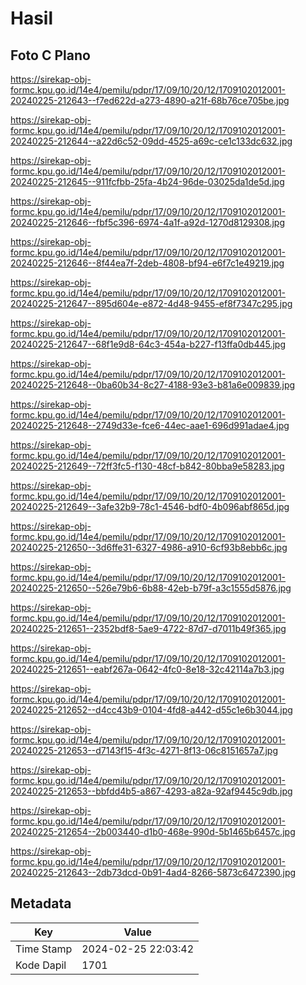 # Hasil

## Foto C Plano

https://sirekap-obj-formc.kpu.go.id/14e4/pemilu/pdpr/17/09/10/20/12/1709102012001-20240225-212643--f7ed622d-a273-4890-a21f-68b76ce705be.jpg

https://sirekap-obj-formc.kpu.go.id/14e4/pemilu/pdpr/17/09/10/20/12/1709102012001-20240225-212644--a22d6c52-09dd-4525-a69c-ce1c133dc632.jpg

https://sirekap-obj-formc.kpu.go.id/14e4/pemilu/pdpr/17/09/10/20/12/1709102012001-20240225-212645--911fcfbb-25fa-4b24-96de-03025da1de5d.jpg

https://sirekap-obj-formc.kpu.go.id/14e4/pemilu/pdpr/17/09/10/20/12/1709102012001-20240225-212646--fbf5c396-6974-4a1f-a92d-1270d8129308.jpg

https://sirekap-obj-formc.kpu.go.id/14e4/pemilu/pdpr/17/09/10/20/12/1709102012001-20240225-212646--8f44ea7f-2deb-4808-bf94-e6f7c1e49219.jpg

https://sirekap-obj-formc.kpu.go.id/14e4/pemilu/pdpr/17/09/10/20/12/1709102012001-20240225-212647--895d604e-e872-4d48-9455-ef8f7347c295.jpg

https://sirekap-obj-formc.kpu.go.id/14e4/pemilu/pdpr/17/09/10/20/12/1709102012001-20240225-212647--68f1e9d8-64c3-454a-b227-f13ffa0db445.jpg

https://sirekap-obj-formc.kpu.go.id/14e4/pemilu/pdpr/17/09/10/20/12/1709102012001-20240225-212648--0ba60b34-8c27-4188-93e3-b81a6e009839.jpg

https://sirekap-obj-formc.kpu.go.id/14e4/pemilu/pdpr/17/09/10/20/12/1709102012001-20240225-212648--2749d33e-fce6-44ec-aae1-696d991adae4.jpg

https://sirekap-obj-formc.kpu.go.id/14e4/pemilu/pdpr/17/09/10/20/12/1709102012001-20240225-212649--72ff3fc5-f130-48cf-b842-80bba9e58283.jpg

https://sirekap-obj-formc.kpu.go.id/14e4/pemilu/pdpr/17/09/10/20/12/1709102012001-20240225-212649--3afe32b9-78c1-4546-bdf0-4b096abf865d.jpg

https://sirekap-obj-formc.kpu.go.id/14e4/pemilu/pdpr/17/09/10/20/12/1709102012001-20240225-212650--3d6ffe31-6327-4986-a910-6cf93b8ebb6c.jpg

https://sirekap-obj-formc.kpu.go.id/14e4/pemilu/pdpr/17/09/10/20/12/1709102012001-20240225-212650--526e79b6-6b88-42eb-b79f-a3c1555d5876.jpg

https://sirekap-obj-formc.kpu.go.id/14e4/pemilu/pdpr/17/09/10/20/12/1709102012001-20240225-212651--2352bdf8-5ae9-4722-87d7-d7011b49f365.jpg

https://sirekap-obj-formc.kpu.go.id/14e4/pemilu/pdpr/17/09/10/20/12/1709102012001-20240225-212651--eabf267a-0642-4fc0-8e18-32c42114a7b3.jpg

https://sirekap-obj-formc.kpu.go.id/14e4/pemilu/pdpr/17/09/10/20/12/1709102012001-20240225-212652--d4cc43b9-0104-4fd8-a442-d55c1e6b3044.jpg

https://sirekap-obj-formc.kpu.go.id/14e4/pemilu/pdpr/17/09/10/20/12/1709102012001-20240225-212653--d7143f15-4f3c-4271-8f13-06c8151657a7.jpg

https://sirekap-obj-formc.kpu.go.id/14e4/pemilu/pdpr/17/09/10/20/12/1709102012001-20240225-212653--bbfdd4b5-a867-4293-a82a-92af9445c9db.jpg

https://sirekap-obj-formc.kpu.go.id/14e4/pemilu/pdpr/17/09/10/20/12/1709102012001-20240225-212654--2b003440-d1b0-468e-990d-5b1465b6457c.jpg

https://sirekap-obj-formc.kpu.go.id/14e4/pemilu/pdpr/17/09/10/20/12/1709102012001-20240225-212643--2db73dcd-0b91-4ad4-8266-5873c6472390.jpg


## Metadata

| Key        | Value               |
| ---------- | ------------------- |
| Time Stamp | 2024-02-25 22:03:42 |
| Kode Dapil | 1701                |



